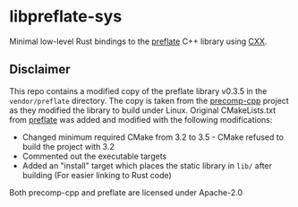 # libpreflate-sys

Minimal low-level Rust bindings to the [preflate](https://github.com/deus-libri/preflate) C++ library using [CXX](https://cxx.rs/).

## Disclaimer

This repo contains a modified copy of the preflate library v0.3.5 in the `vendor/preflate` directory. The copy is taken 
from the [precomp-cpp](https://github.com/schnaader/precomp-cpp) project as they modified the library to build under
Linux. Original CMakeLists.txt from [preflate](https://github.com/deus-libri/preflate) was added and modified with the following modifications:

- Changed minimum required CMake from 3.2 to 3.5 - CMake refused to build the project with 3.2
- Commented out the executable targets
- Added an "install" target which places the static library in `lib/` after building (For easier linking to Rust code)

Both precomp-cpp and preflate are licensed under Apache-2.0